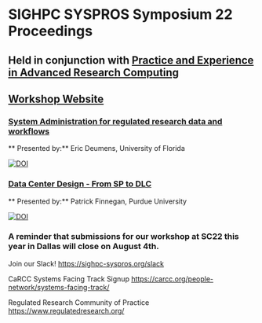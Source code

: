 # SIGHPC SYSPROS Symposium 22 Proceedings

## **Held in conjunction with [Practice and Experience in Advanced Research Computing](https://pearc.acm.org/pearc22/)**

## [Workshop Website](http://sighpc-syspros.org/symposiums/2022/)


### [System Administration for regulated research data and workflows](https://github.com/HPCSYSPROS/Symposium22/blob/main/System_administration_for_regulated_research_data_and_workflows/Deumens-PEARC22-Cybersecurity-talk.pptx)
** Presented by:** Eric Deumens, University of Florida

[![DOI](https://zenodo.org/badge/DOI/10.5281/zenodo.7020138.svg)](https://doi.org/10.5281/zenodo.7020138)

### [Data Center Design - From SP to DLC](https://github.com/HPCSYSPROS/Symposium22/blob/main/Data_Center_Design-from_SP_to_DLC/PEARC%2022%20DC%20talk.pdf)
** Presented by:** Patrick Finnegan, Purdue University

[![DOI](https://zenodo.org/badge/DOI/10.5281/zenodo.7020134.svg)](https://doi.org/10.5281/zenodo.7020134)



### A reminder that submissions for our workshop at SC22 this year in Dallas will close on August 4th.

Join our Slack! https://sighpc-syspros.org/slack

CaRCC Systems Facing Track Signup
https://carcc.org/people-network/systems-facing-track/

Regulated Research Community of Practice
https://www.regulatedresearch.org/

